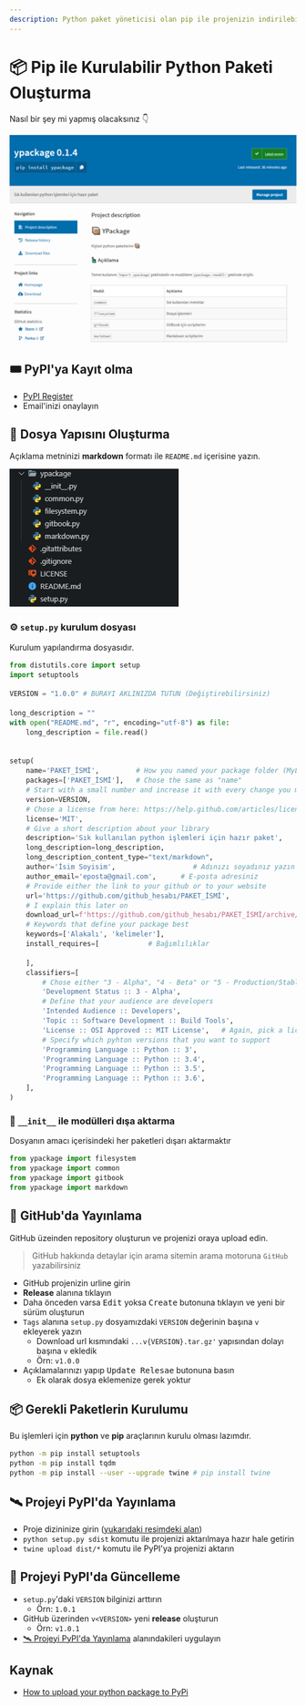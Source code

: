 ```yaml
---
description: Python paket yöneticisi olan pip ile projenizin indirilebilir olmasını sağlamak isterseniz okumaya devam edin.
---
```


# 📦 Pip ile Kurulabilir Python Paketi Oluşturma

Nasıl bir şey mi yapmış olacaksınız 👇

![](../../../res/pip_package_ex.png)

## 🎟 PyPI'ya Kayıt olma

- [PyPI Register](https://pypi.org/account/register/)
- Email'inizi onaylayın

## 👷‍ Dosya Yapısını Oluşturma

Açıklama metninizi **markdown** formatı ile `README.md` içerisine yazın.

![](../../../res/pypi_dosya_yapisi.png)

### ⚙ `setup.py` kurulum dosyası

Kurulum yapılandırma dosyasıdır.

```py
from distutils.core import setup
import setuptools

VERSION = "1.0.0" # BURAYI AKLINIZDA TUTUN (Değiştirebilirsiniz)

long_description = ""
with open("README.md", "r", encoding="utf-8") as file:
    long_description = file.read()


setup(
    name='PAKET_İSMİ',         # How you named your package folder (MyLib)
    packages=['PAKET_İSMİ'],   # Chose the same as "name"
    # Start with a small number and increase it with every change you make
    version=VERSION,
    # Chose a license from here: https://help.github.com/articles/licensing-a-repository
    license='MIT',
    # Give a short description about your library
    description='Sık kullanılan python işlemleri için hazır paket',
    long_description=long_description,
    long_description_content_type="text/markdown",
    author='İsim Soyisim',                   # Adınızı soyadınız yazın
    author_email='eposta@gmail.com',      # E-posta adresiniz
    # Provide either the link to your github or to your website
    url='https://github.com/github_hesabı/PAKET_İSMİ',
    # I explain this later on
    download_url=f'https://github.com/github_hesabı/PAKET_İSMİ/archive/v{VERSION}.tar.gz',
    # Keywords that define your package best
    keywords=['Alakalı', 'kelimeler'],
    install_requires=[            # Bağımlılıklar

    ],
    classifiers=[
        # Chose either "3 - Alpha", "4 - Beta" or "5 - Production/Stable" as the current state of your package
        'Development Status :: 3 - Alpha',
        # Define that your audience are developers
        'Intended Audience :: Developers',
        'Topic :: Software Development :: Build Tools',
        'License :: OSI Approved :: MIT License',   # Again, pick a license
        # Specify which pyhton versions that you want to support
        'Programming Language :: Python :: 3',
        'Programming Language :: Python :: 3.4',
        'Programming Language :: Python :: 3.5',
        'Programming Language :: Python :: 3.6',
    ],
)
```

### 🏹 `__init__` ile modülleri dışa aktarma

Dosyanın amacı içerisindeki her paketleri dışarı aktarmaktır

```py
from ypackage import filesystem
from ypackage import common
from ypackage import gitbook
from ypackage import markdown
```

## 📡 GitHub'da Yayınlama

GitHub üzeinden repository oluşturun ve projenizi oraya upload edin.

> GitHub hakkında detaylar için arama sitemin arama motoruna `GitHub` yazabilirsiniz

- GitHub projenizin urline girin
- **Release** alanına tıklayın
- Daha önceden varsa <kbd>Edit</kbd> yoksa <kbd>Create</kbd> butonuna tıklayın ve yeni bir sürüm oluşturun
- `Tags` alanına `setup.py` dosyamızdaki `VERSION` değerinin başına `v` ekleyerek yazın
  - Download url kısmındaki `...v{VERSION}.tar.gz'` yapısından dolayı başına `v` ekledik
  - Örn: `v1.0.0`
- Açıklamalarınızı yapıp <kbd>Update Relesae</kbd> butonuna basın
  - Ek olarak dosya eklemenize gerek yoktur

## 📦 Gerekli Paketlerin Kurulumu

Bu işlemleri için **python** ve **pip** araçlarının kurulu olması lazımdır.

```sh
python -m pip install setuptools
python -m pip install tqdm
python -m pip install --user --upgrade twine # pip install twine
```

## 🛰 Projeyi PyPI'da Yayınlama

- Proje dizininize girin ([yukarıdaki resimdeki alan](#%F0%9F%91%B7%E2%80%8D-Dosya-Yap%C4%B1s%C4%B1n%C4%B1-Olu%C5%9Fturma))
- `python setup.py sdist` komutu ile projenizi aktarılmaya hazır hale getirin
- `twine upload dist/*` komutu ile PyPI'ya projenizi aktarın

## 🌌 Projeyi PyPI'da Güncelleme

- `setup.py`'daki `VERSION` bilginizi arttırın
  - Örn: `1.0.1`
- GitHub üzerinden `v<VERSION>` yeni **release** oluşturun
  - Örn: `v1.0.1`
- [🛰 Projeyi PyPI'da Yayınlama](#%F0%9F%9B%B0-Projeyi-PyPIda-Yay%C4%B1nlama) alanındakileri uygulayın

## Kaynak

- [How to upload your python package to PyPi](https://medium.com/@joel.barmettler/how-to-upload-your-python-package-to-pypi-65edc5fe9c56)
